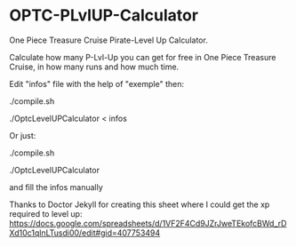 # OPTC-PLvlUP-Calculator

One Piece Treasure Cruise Pirate-Level Up Calculator.

Calculate how many P-Lvl-Up you can get for free in One Piece Treasure Cruise, in how many runs and how much time.

Edit "infos" file with the help of "exemple" then:


./compile.sh

./OptcLevelUPCalculator < infos

Or just:


./compile.sh

./OptcLevelUPCalculator


and fill the infos manually

Thanks to Doctor Jekyll for creating this sheet where I could get the xp required to level up: https://docs.google.com/spreadsheets/d/1VF2F4Cd9JZrJweTEkofcBWd_rDXd10c1qlnLTusdi00/edit#gid=407753494
